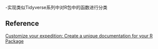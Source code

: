 -实现类似Tidyverse系列中对R包中的函数进行分类

## Reference
[Customize your expedition: Create a unique documentation for your R Package](https://www.r-bloggers.com/2025/03/customize-your-expedition-create-a-unique-documentation-for-your-r-package/)
